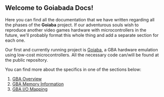 ## Welcome to Goiabada Docs!

Here you can find all the documentation that we have written regarding all the phases of the **Goiaba** project. If our adventurous souls wish to reproduce another video games hardware with microcontrollers in the future, we'll probably format this whole thing and add a separate section for each one.

Our first and currently running project is [Goiaba](https://github.com/goiabada/firmware), a GBA hardware emulation using low-cost microcontrollers. All the necessary code can/will be found at the public repository.

You can find more about the specifics in one of the sections below:

1. [GBA Overview](https://goiabada.github.io/docs/sections/overview/index)
2. [GBA Memory Information](https://goiabada.github.io/docs/sections/memory/index)
3. [GBA I/O Mapping](https://goiabada.github.io/docs/sections/io/map)